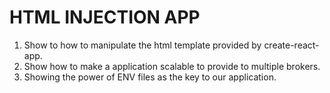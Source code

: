 # HTML INJECTION APP
1. Show to how to manipulate the html template provided by create-react-app.
2. Show how to make a application scalable to provide to multiple brokers.
3. Showing the power of ENV files as the key to our application.
